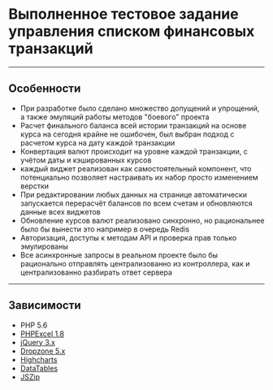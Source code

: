 # Выполненное тестовое задание управления списком финансовых транзакций

---

## Особенности

- При разработке было сделано множество допущений и упрощений, а также эмуляций работы методов "боевого" проекта
- Расчет финального баланса всей истории транзакций на основе курса на сегодня крайне не ошибочен, был выбран подход с расчетом курса на дату каждой транзакции
- Конвертация валют происходит на уровне каждой транзакции, с учётом даты и кэшированных курсов
- каждый виджет реализован как самостоятельный компонент, что потенциально позволяет настраивать их набор просто изменением верстки
- При редактировании любых данных на странице автоматически запускается перерасчёт балансов по всем счетам и обновляются данные всех виджетов
- Обновление курсов валют реализовано синхронно, но рациональнее было бы вынести это например в очередь Redis
- Авторизация, доступы к методам API и проверка прав только эмулированы
- Все асинхронные запросы в реальном проекте было бы рационально отправлять централизованно из контроллера, как и централизованно разбирать ответ сервера

---

## Зависимости

- PHP 5.6
- [PHPExcel 1.8](https://github.com/PHPOffice/PHPExcel)
- [jQuery 3.x](https://jquery.com/)
- [Dropzone 5.x](https://www.dropzone.dev/)
- [Highcharts](https://www.highcharts.com/)
- [DataTables](https://datatables.net/)
- [JSZip](https://stuk.github.io/jszip/)
